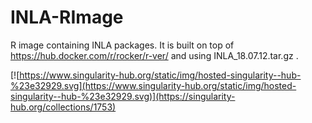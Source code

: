 # INLA-RImage
R image containing INLA packages. It is built on top of https://hub.docker.com/r/rocker/r-ver/ and using INLA_18.07.12.tar.gz .



[![https://www.singularity-hub.org/static/img/hosted-singularity--hub-%23e32929.svg](https://www.singularity-hub.org/static/img/hosted-singularity--hub-%23e32929.svg)](https://singularity-hub.org/collections/1753)

